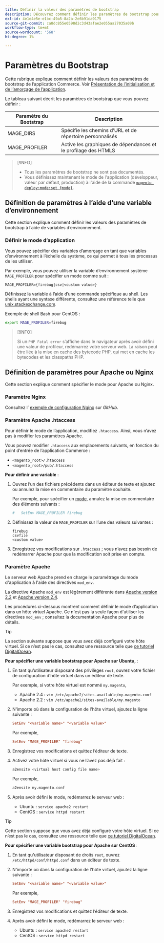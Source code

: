```yaml
---
title: Définir la valeur des paramètres de bootstrap
description: Découvrez comment définir les paramètres de bootstrap pour l’application Commerce.
exl-id: 4e1e4e5e-e1bc-49a5-8a2a-2e6b91ca9175
source-git-commit: ca8dc855e0598d2c3d43afae2e055aa27035a09b
workflow-type: tm+mt
source-wordcount: '568'
ht-degree: 1%

---
```


# Paramètres du Bootstrap

Cette rubrique explique comment définir les valeurs des paramètres de bootstrap de l’application Commerce. Voir [Présentation de l’initialisation et de l’amorçage de l’application](initialization.md).

Le tableau suivant décrit les paramètres de bootstrap que vous pouvez définir :

| Paramètre du Bootstrap | Description |
| ------------------- | -------------------------------------------- |
| MAGE_DIRS | Spécifie les chemins d’URL et de répertoire personnalisés |
| MAGE_PROFILER | Active les graphiques de dépendances et le profilage des HTMLS |

>[!INFO]
>
>- Tous les paramètres de bootstrap ne sont pas documentés.
>- Vous définissez maintenant le mode de l&#39;application (développeur, valeur par défaut, production) à l&#39;aide de la commande [`magento deploy:mode:set {mode}`](../cli/set-mode.md).

## Définition de paramètres à l’aide d’une variable d’environnement

Cette section explique comment définir les valeurs des paramètres de bootstrap à l’aide de variables d’environnement.

### Définir le mode d’application

Vous pouvez spécifier des variables d’amorçage en tant que variables d’environnement à l’échelle du système, ce qui permet à tous les processus de les utiliser.

Par exemple, vous pouvez utiliser la variable d’environnement système `MAGE_PROFILER` pour spécifier un mode comme suit :

```
MAGE_PROFILER={firebug|csv|<custom value>}
```

Définissez la variable à l’aide d’une commande spécifique au shell. Les shells ayant une syntaxe différente, consultez une référence telle que [unix.stackexchange.com][unix-stackx].

Exemple de shell Bash pour CentOS :

```bash
export MAGE_PROFILER=firebug
```

>[!INFO]
>
>Si un `PHP Fatal error` s’affiche dans le navigateur après avoir défini une valeur de profileur, redémarrez votre serveur web. La raison peut être liée à la mise en cache des bytecode PHP, qui met en cache les bytecodes et les classpaths PHP.

## Définition de paramètres pour Apache ou Nginx

Cette section explique comment spécifier le mode pour Apache ou Nginx.

### Paramètre Nginx

Consultez l’ [exemple de configuration Nginx] sur _GitHub_.

### Paramètre Apache .htaccess

Pour définir le mode de l’application, modifiez `.htaccess`. Ainsi, vous n’avez pas à modifier les paramètres Apache.

Vous pouvez modifier `.htaccess` aux emplacements suivants, en fonction du point d’entrée de l’application Commerce :

- `<magento_root>/.htaccess`
- `<magento_root>/pub/.htaccess`

**Pour définir une variable** :

1. Ouvrez l’un des fichiers précédents dans un éditeur de texte et ajoutez ou annulez la mise en commentaire du paramètre souhaité.

   Par exemple, pour spécifier un [mode](application-modes.md), annulez la mise en commentaire des éléments suivants :

   ```conf
   #   SetEnv MAGE_PROFILER firebug
   ```

1. Définissez la valeur de `MAGE_PROFILER` sur l’une des valeurs suivantes :

   ```
   firebug
   csvfile
   <custom value>
   ```

1. Enregistrez vos modifications sur `.htaccess` ; vous n’avez pas besoin de redémarrer Apache pour que la modification soit prise en compte.

### Paramètre Apache

Le serveur web Apache prend en charge le paramétrage du mode d&#39;application à l&#39;aide des directives `mod_env`.

La directive Apache `mod_env` est légèrement différente dans [Apache version 2.2] et [Apache version 2.4].

Les procédures ci-dessous montrent comment définir le mode d’application dans un hôte virtuel Apache. Ce n&#39;est pas la seule façon d&#39;utiliser les directives `mod_env` ; consultez la documentation Apache pour plus de détails.

>[!TIP]
>
>La section suivante suppose que vous avez déjà configuré votre hôte virtuel. Si ce n’est pas le cas, consultez une ressource telle que [ce tutoriel DigitalOcean](https://www.digitalocean.com/community/tutorials/how-to-set-up-apache-virtual-hosts-on-ubuntu-14-04-lts).

**Pour spécifier une variable bootstrap pour Apache sur Ubuntu,** :

1. En tant qu’utilisateur disposant des privilèges `root`, ouvrez votre fichier de configuration d’hôte virtuel dans un éditeur de texte.

   Par exemple, si votre hôte virtuel est nommé `my.magento`,

   - Apache 2.4 : `vim /etc/apache2/sites-available/my.magento.conf`
   - Apache 2.2 : `vim /etc/apache2/sites-available/my.magento`

1. N&#39;importe où dans la configuration de l&#39;hôte virtuel, ajoutez la ligne suivante :

   ```conf
   SetEnv "<variable name>" "<variable value>"
   ```

   Par exemple,

   ```conf
   SetEnv "MAGE_PROFILER" "firebug"
   ```

1. Enregistrez vos modifications et quittez l’éditeur de texte.
1. Activez votre hôte virtuel si vous ne l’avez pas déjà fait :

   ```bash
   a2ensite <virtual host config file name>
   ```

   Par exemple,

   ```bash
   a2ensite my.magento.conf
   ```

1. Après avoir défini le mode, redémarrez le serveur web :

   - Ubuntu : `service apache2 restart`
   - CentOS : `service httpd restart`

>[!TIP]
>
>Cette section suppose que vous avez déjà configuré votre hôte virtuel. Si ce n’est pas le cas, consultez une ressource telle que [ce tutoriel DigitalOcean](https://www.digitalocean.com/community/tutorials/how-to-set-up-apache-virtual-hosts-on-centos-6).

**Pour spécifier une variable bootstrap pour Apache sur CentOS** :

1. En tant qu&#39;utilisateur disposant de droits `root`, ouvrez `/etc/httpd/conf/httpd.conf` dans un éditeur de texte.

1. N&#39;importe où dans la configuration de l&#39;hôte virtuel, ajoutez la ligne suivante :

   ```conf
   SetEnv "<variable name>" "<variable value>"
   ```

   Par exemple,

   ```conf
   SetEnv "MAGE_PROFILER" "firebug"
   ```

1. Enregistrez vos modifications et quittez l’éditeur de texte.

1. Après avoir défini le mode, redémarrez le serveur web :

   - Ubuntu : `service apache2 restart`
   - CentOS : `service httpd restart`

<!-- link definitions -->

[Apache version 2.2]: https://httpd.apache.org/docs/2.2/mod/mod_env.html#setenv
[Apache version 2.4]: https://httpd.apache.org/docs/2.4/mod/mod_env.html#setenv
[Exemple de configuration Nginx]: https://github.com/magento/magento2/blob/2.4/nginx.conf.sample#L16
[unix-stackx]: https://unix.stackexchange.com/questions/117467/how-to-permanently-set-environmental-variables

